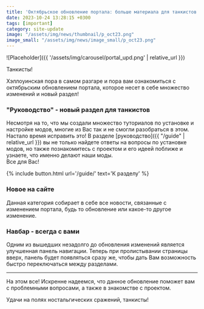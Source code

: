 ```yaml
---
title: 'Октябрьское обновление портала: больше материала для танкистов!'
date: 2023-10-24 13:28:15 +0300
tags: [important]
category: site-update
image: "/assets/img/news/thumbnail/p_oct23.png"
image_small: "/assets/img/news/image_small/p_oct23.png"
---
```

<p style="display: none">У вас есть множество вопросов по модам, данное обновление как раз ответит на множество из них!</p>

![Placeholder]({{ '/assets/img/carousel/portal_upd.png' | relative_url }})

Танкисты!

Хэллоуинская пора в самом разгаре и пора вам ознакомиться с октябрьским обновлением портала, которое несет в себе множество изменений и новый раздел!

### "Руководство" - новый раздел для танкистов

Несмотря на то, что мы создали множество туториалов по установке и настройке модов, многие из Вас так и не смогли разобраться в этом. Настало время исправить это! В разделе [руководство]({{ "/guide" | relative_url }}) вы не только найдете ответы на вопросы по установке модов, но также познакомитесь с проектом и его идеей поближе и узнаете, что именно делают наши моды.  
Все для Вас!

{% include button.html url='/guide/' text='К разделу' %}

### Новое на сайте

Данная категория собирает в себе все новости, связанные с изменением портала, будь то обновление или какое-то другое изменение.

### Навбар - всегда с вами

Одним из вышедших незадолго до обновления изменений является улучшенная панель навигации. Теперь при пролистывании страницы вверх, панель будет появляться сразу же, чтобы дать Вам возможность быстро переключаться между разделами.

---

На этом все! Искренне надеемся, что данное обновление поможет вам с проблемными вопросами, а также в знакомстве с проектом.

Удачи на полях ностальгических сражений, танкисты!
